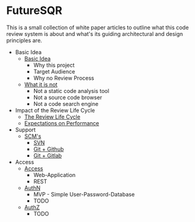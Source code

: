 # FutureSQR

This is a small collection of white paper articles to outline what this code review system is about
and what's its guiding architectural and design principles are. 

* Basic Idea
  * [Basic Idea](001.BasicIdea.md)
    * Why this project
    * Target Audience
    * Why no Review Process
  * [What it is not](090.WhatItsNot.md)
    * Not a static code analysis tool
    * Not a source code browser
    * Not a code search engine
* Impact of the Review Life Cycle
  * [The Review Life Cycle](100.ReviewLifecycle.md)
  * [Expectations on Performance](100.ReviewPerfomance.md)
* Support
  * [SCM's](200.SupportedSCM.md)
    * [SVN](200.SupportedSVNAccess.md)
    * [Git + Github](200.SupportedGithubAccess.md)
    * [Git + Gitlab](200.SupportedGitlabAccess.md)
* Access
  * [Access](200.SupportedAccess.md)
    * Web-Application
    * REST
  * [AuthN](200.SupportedAuthN.md)
    * MVP - Simple User-Password-Database
    * TODO
  * [AuthZ](200.SupportedAuthZ.md)
    * TODO
